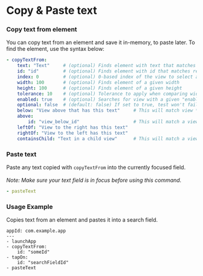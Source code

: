 # Copy & Paste text

### Copy text from element

You can copy text from an element and save it in-memory, to paste later. To find the element, use the syntax below:

```yaml
- copyTextFrom:
    text: "Text"     # (optional) Finds element with text that matches regexp
    id: "id"         # (optional) Finds element with id that matches regexp
    index: 0         # (optional) 0-based index of the view to select among those that match all other criteria
    width: 100       # (optional) Finds element of a given width
    height: 100      # (optional) Finds element of a given height
    tolerance: 10    # (optional) Tolerance to apply when comparing width and height
    enabled: true    # (optional) Searches for view with a given "enabled" state
    optional: false  # (default: false) If set to true, test won't fail if view can't be found
    below: "View above that has this text"     # This will match view *above* that has the given text
    above:
        id: "view_below_id"                    # This will match a view *below* that has the given id
    leftOf: "View to the right has this text"
    rightOf: "View to the left has this text"
    containsChild: "Text in a child view"      # This will match a view that has a *direct* child view with the given text
```

### Paste text

Paste any text copied with `copyTextFrom` into the currently focused field.\
\
_Note: Make sure your text field is in focus before using this command._

```yaml
- pasteText
```

###

### Usage Example

Copies text from an element and pastes it into a search field.

```
appId: com.example.app
---
- launchApp
- copyTextFrom:
    id: "someId"
- tapOn:
    id: "searchFieldId"
- pasteText

```

### &#x20;
